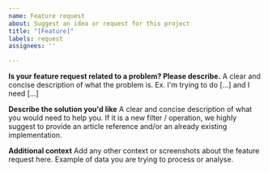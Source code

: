 ```yaml
---
name: Feature request
about: Suggest an idea or request for this project
title: "[Feature]"
labels: request
assignees: ''

---
```


**Is your feature request related to a problem? Please describe.**
A clear and concise description of what the problem is. Ex. I'm trying to do [...] and I need [...]

**Describe the solution you'd like**
A clear and concise description of what you would need to help you.
If it is a new filter / operation, we highly suggest to provide an article reference and/or an already existing implementation.

**Additional context**
Add any other context or screenshots about the feature request here. Example of data you are trying to process or analyse.
